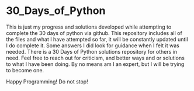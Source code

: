 # 30_Days_of_Python
This is just my progress and solutions developed while attempting to complete the 30 days of python via github. 
This repository includes all of the files and what I have attempted so far, it will be constantly updated until I do complete it.
Some answers I did look for guidance when I felt it was needed. There is a 30 Days of Python solutions repository for others in need. 
Feel free to reach out for criticism, and better ways and or solutions to what I have been doing. By no means am I an expert, but I will be
trying to become one. 

Happy Programming! Do not stop!
